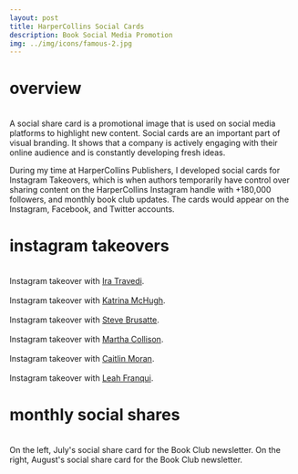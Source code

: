 ```yaml
---
layout: post
title: HarperCollins Social Cards
description: Book Social Media Promotion
img: ../img/icons/famous-2.jpg
---
```


# overview
<br/> A social share card is a promotional image that is used on social media platforms to highlight new content. Social cards are an important part of visual branding. It shows that a company is actively engaging with their online audience and is constantly developing fresh ideas. 

During my time at HarperCollins Publishers, I developed social cards for Instagram Takeovers, which is when authors temporarily have control over sharing content on the HarperCollins Instagram handle with +180,000 followers, and monthly book club updates. The cards would appear on the Instagram, Facebook, and Twitter accounts. 
<br/>

# instagram takeovers
<div class="imag_row">
	<img class="col four" src="../../img/social/cards/10minute-1.jpg" alt="" />
	<img class="col four" src="../../img/social/cards/10minute-2.jpg" alt="" />
	<img class="col four" src="../../img/social/cards/10minute-3.jpg" alt="" />
</div>
<div class="imag_row">
	<img class="col three" src="../../img/social/cards/10minute-long.jpg" alt="" />
</div>
<div class="col three caption">
	Instagram takeover with <a href="https://www.instagram.com/p/BkNbgPVg1qc/?taken-by=harpercollinsus">Ira Travedi</a>.
</div>

<div class="imag_row">
	<img class="col four" src="../../img/social/cards/popcharts-1.jpg" alt="" />
	<img class="col four" src="../../img/social/cards/popcharts-2.jpg" alt="" />
	<img class="col four" src="../../img/social/cards/popcharts-3.jpg" alt="" />
</div>
<div class="imag_row">
	<img class="col three" src="../../img/social/cards/popcharts-long.jpg" alt="" />
</div>
<div class="col three caption">
	Instagram takeover with <a href="https://www.instagram.com/p/Bkh8q3lgOr8/?taken-by=harpercollinsus">Katrina McHugh</a>.
</div>

<div class="imag_row">
	<img class="col four" src="../../img/social/cards/dinosaur-1.jpg" alt="" />
	<img class="col four" src="../../img/social/cards/dinosaur-2.jpg" alt="" />
	<img class="col four" src="../../img/social/cards/dinosaur-3.jpg" alt="" />
</div>
<div class="imag_row">
	<img class="col three" src="../../img/social/cards/dinosaur-long.jpg" alt="" />
</div>
<div class="col three caption">
	Instagram takeover with <a href="https://www.instagram.com/p/BkuwQNPAP3y/?taken-by=harpercollinsus">Steve Brusatte</a>.
</div>

<div class="imag_row">
	<img class="col four" src="../../img/social/cards/crave-1.jpg" alt="" />
	<img class="col four" src="../../img/social/cards/crave-2.jpg" alt="" />
	<img class="col four" src="../../img/social/cards/crave-3.jpg" alt="" />
</div>
<div class="imag_row">
	<img class="col three" src="../../img/social/cards/crave-long.jpg" alt="" />
</div>
<div class="col three caption">
		Instagram takeover with <a href="	https://www.instagram.com/p/Bk2dKwKgvCX/?taken-by=harpercollinsus">Martha Collison</a>.
</div>

<div class="imag_row">
	<img class="col four" src="../../img/social/cards/famous-1.jpg" alt="" />
	<img class="col four" src="../../img/social/cards/famous-2.jpg" alt="" />
	<img class="col four" src="../../img/social/cards/famous-3.jpg" alt="" />
</div>
<div class="imag_row">
	<img class="col three" src="../../img/social/cards/famous-long.jpg" alt="" />
</div>
<div class="col three caption">
	Instagram takeover with <a href="https://www.instagram.com/p/BlAoHRdgtqB/?taken-by=harpercollinsus">Caitlin Moran</a>.
</div>

<div class="imag_row">
	<img class="col four" src="../../img/social/cards/america-1.jpg" alt="" />
	<img class="col four" src="../../img/social/cards/america-2.jpg" alt="" />
	<img class="col four" src="../../img/social/cards/america-3.jpg" alt="" />
</div>
<div class="imag_row">
	<img class="col three" src="../../img/social/cards/america-long.jpg" alt="" />
</div>
<div class="col three caption">
	Instagram takeover with <a href="https://www.instagram.com/p/Bl3mGqCAIJx/?taken-by=harpercollinsus">Leah Franqui</a>.
</div>

# monthly social shares
<div class="imag_row">
	<img class="col one-alt" src="../../img/social/cards/bookclub-july.jpg" alt="" />
	<img class="col one-alt" src="../../img/social/cards/bookclub-august.jpg" alt=""/>
</div>
<div class="col three caption">
	On the left, July's social share card for the Book Club newsletter. On the right, August's social share card for the Book Club newsletter.
</div>
